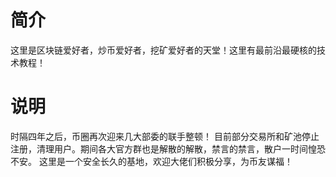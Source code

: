 # 简介
这里是区块链爱好者，炒币爱好者，挖矿爱好者的天堂！这里有最前沿最硬核的技术教程！

# 说明
时隔四年之后，币圈再次迎来几大部委的联手整顿！
目前部分交易所和矿池停止注册，清理用户。期间各大官方群也是解散的解散，禁言的禁言，散户一时间惶恐不安。
这里是一个安全长久的基地，欢迎大佬们积极分享，为币友谋福！
